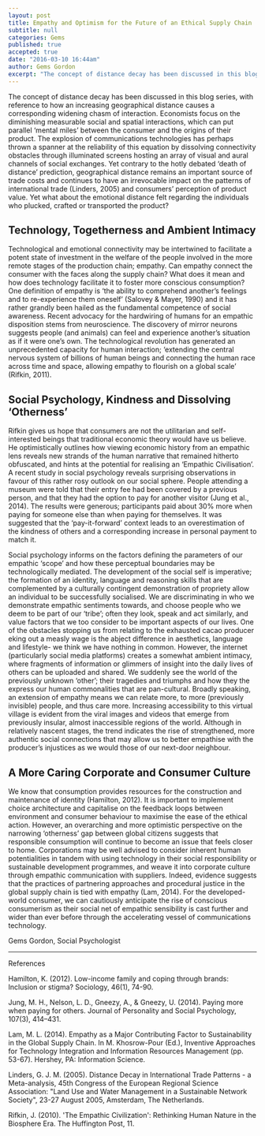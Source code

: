 ```yaml
---
layout: post
title: Empathy and Optimism for the Future of an Ethical Supply Chain
subtitle: null
categories: Gems
published: true
accepted: true
date: "2016-03-10 16:44am"
author: Gems Gordon
excerpt: "The concept of distance decay has been discussed in this blog series, with reference to how an increasing geographical distance causes a corresponding widening chasm of interaction. Economists focus on the diminishing measurable social and spatial interactions, which can put parallel ‘mental miles’ between the consumer and the origins of their product."
---
```


The concept of distance decay has been discussed in this blog series, with reference to how an increasing geographical distance causes a corresponding widening chasm of interaction. Economists focus on the diminishing measurable social and spatial interactions, which can put parallel ‘mental miles’ between the consumer and the origins of their product. The explosion of communications technologies has perhaps thrown a spanner at the reliability of this equation by dissolving connectivity obstacles through illuminated screens hosting an array of visual and aural channels of social exchanges. Yet contrary to the hotly debated ‘death of distance’ prediction, geographical distance remains an important source of trade costs and continues to have an irrevocable impact on the patterns of international trade (Linders, 2005) and consumers’ perception of product value. Yet what about the emotional distance felt regarding the individuals who plucked, crafted or transported the product?

## Technology, Togetherness and Ambient Intimacy
Technological and emotional connectivity may be intertwined to facilitate a potent state of investment in the welfare of the people involved in the more remote stages of the production chain; empathy. Can empathy connect the consumer with the faces along the supply chain? What does it mean and how does technology facilitate it to foster more conscious consumption? One definition of empathy is ‘the ability to comprehend another’s feelings and to re-experience them oneself’ (Salovey & Mayer, 1990) and it has rather grandly been hailed as the fundamental competence of social awareness. Recent advocacy for the hardwiring of humans for an empathic disposition stems from neuroscience. The discovery of mirror neurons suggests people (and animals) can feel and experience another’s situation as if it were one’s own. The technological revolution has generated an unprecedented capacity for human interaction; ‘extending the central nervous system of billions of human beings and connecting the human race across time and space, allowing empathy to flourish on a global scale’ (Rifkin, 2011).

## Social Psychology, Kindness and Dissolving ‘Otherness’
Rifkin gives us hope that consumers are not the utilitarian and self-interested beings that traditional economic theory would have us believe. He optimistically outlines how viewing economic history from an empathic lens reveals new strands of the human narrative that remained hitherto obfuscated, and hints at the potential for realising an ‘Empathic Civilisation’. A recent study in social psychology reveals surprising observations in favour of this rather rosy outlook on our social sphere. People attending a museum were told that their entry fee had been covered by a previous person, and that they had the option to pay for another visitor (Jung et al., 2014). The results were generous; participants paid about 30% more when paying for someone else than when paying for themselves. It was suggested that the ‘pay-it-forward’ context leads to an overestimation of the kindness of others and a corresponding increase in personal payment to match it.

Social psychology informs on the factors defining the parameters of our empathic ‘scope’ and how these perceptual boundaries may be technologically mediated. The development of the social self is imperative; the formation of an identity, language and reasoning skills that are complemented by a culturally contingent demonstration of propriety allow an individual to be successfully socialised. We are discriminating in who we demonstrate empathic sentiments towards, and choose people who we deem to be part of our ‘tribe’; often they look, speak and act similarly, and value factors that we too consider to be important aspects of our lives. One of the obstacles stopping us from relating to the exhausted cacao producer eking out a measly wage is the abject difference in aesthetics, language and lifestyle- we think we have nothing in common. However, the internet (particularly social media platforms) creates a somewhat ambient intimacy, where fragments of information or glimmers of insight into the daily lives of others can be uploaded and shared. We suddenly see the world of the previously unknown ‘other’; their tragedies and triumphs and how they the express our human commonalities that are pan-cultural. Broadly speaking, an extension of empathy means we can relate more, to more (previously invisible) people, and thus care more. Increasing accessibility to this virtual village is evident from the viral images and videos that emerge from previously insular, almost inaccessible regions of the world. Although in relatively nascent stages, the trend indicates the rise of strengthened, more authentic social connections that may allow us to better empathise with the producer’s injustices as we would those of our next-door neighbour.

## A More Caring Corporate and Consumer Culture
We know that consumption provides resources for the construction and maintenance of identity (Hamilton, 2012). It is important to implement choice architecture and capitalise on the feedback loops between environment and consumer behaviour to maximise the ease of the ethical action. However, an overarching and more optimistic perspective on the narrowing ‘otherness’ gap between global citizens suggests that responsible consumption will continue to become an issue that feels closer to home. Corporations may be well advised to consider inherent human potentialities in tandem with using technology in their social responsibility or sustainable development programmes, and weave it into corporate culture through empathic communication with suppliers. Indeed, evidence suggests that the practices of partnering approaches and procedural justice in the global supply chain is tied with empathy (Lam, 2014). For the developed-world consumer, we can cautiously anticipate the rise of conscious consumerism as their social net of empathic sensibility is cast further and wider than ever before through the accelerating vessel of communications technology.

Gems Gordon,
Social Psychologist

--------

References

Hamilton, K. (2012). Low-income family and coping through brands: Inclusion or stigma? Sociology, 46(1), 74-90.

Jung, M. H., Nelson, L. D., Gneezy, A., & Gneezy, U. (2014). Paying more when paying for others. Journal of Personality and Social Psychology, 107(3), 414–431.

Lam, M. L. (2014). Empathy as a Major Contributing Factor to Sustainability in the Global Supply Chain. In M. Khosrow-Pour (Ed.), Inventive Approaches for Technology Integration and Information Resources Management (pp. 53-67). Hershey, PA: Information Science.

Linders, G. J. M. (2005). Distance Decay in International Trade Patterns - a Meta-analysis, 45th Congress of the European Regional Science Association: "Land Use
and Water Management in a Sustainable Network Society", 23-27 August 2005, Amsterdam, The Netherlands.

Rifkin, J. (2010). 'The Empathic Civilization': Rethinking Human Nature in the Biosphere Era. The Huffington Post, 11.

